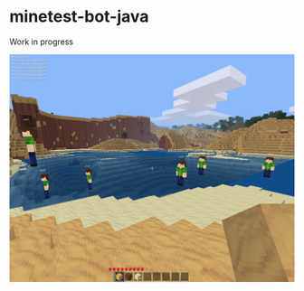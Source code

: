 # minetest-bot-java

Work in progress

![Several minetest java bots hanging in the air](/multiplebots.png)